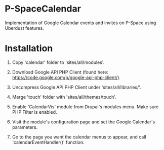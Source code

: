 P-SpaceCalendar
===============

Implementation of Google Calendar events and invites on P-Space using Uberdust features.

Installation
============

1) Copy 'calendar' folder to 'sites/all/modules'.

2) Download Google API PHP Client (found here: https://code.google.com/p/google-api-php-client/).

3) Uncompress Google API PHP Client under 'sites/all/libraries/'.

4) Merge 'touch' folder with 'sites/all/themes/touch'.

5) Enable 'CalendarVis' module from Drupal's modules menu. Make sure PHP Filter is enabled.

6) Visit the module's configuration page and set the Google Calendar's parameters.

7) Go to the page you want the calendar menus to appear, and call 'calendarEventHandler()' function.

